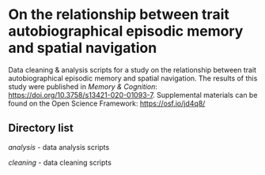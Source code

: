 # On the relationship between trait autobiographical episodic memory and spatial navigation
Data cleaning &amp; analysis scripts for a study on the relationship between trait autobiographical episodic memory and spatial navigation. 
The results of this study were published in *Memory &amp; Cognition*: https://doi.org/10.3758/s13421-020-01093-7. 
Supplemental materials can be found on the Open Science Framework: https://osf.io/jd4q8/

## Directory list

*analysis* - data analysis scripts

*cleaning* - data cleaning scripts

